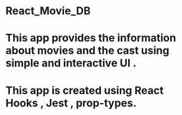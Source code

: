 # React_Movie_DB
# This app provides the information about movies and the cast using simple and interactive UI .
# This app is created using React Hooks , Jest , prop-types.
